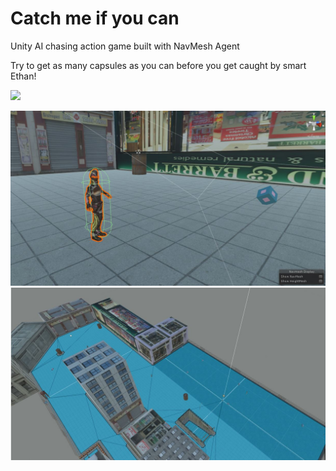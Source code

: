# Catch me if you can

Unity AI chasing action game built with NavMesh Agent

Try to get as many capsules as you can before you get caught by smart Ethan!

![](Demo/demo.gif)

<img src="https://github.com/Kab777/Catch-Me-If-You-Can/blob/master/Demo/Character.JPG" width="512">
<img src="https://github.com/Kab777/Catch-Me-If-You-Can/blob/master/Demo/NavMesh.JPG" width="512">
